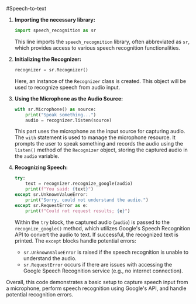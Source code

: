 #Speech-to-text 
1. **Importing the necessary library:**
   ```python
   import speech_recognition as sr
   ```
   This line imports the `speech_recognition` library, often abbreviated as `sr`, which provides access to various speech recognition functionalities.

2. **Initializing the Recognizer:**
   ```python
   recognizer = sr.Recognizer()
   ```
   Here, an instance of the `Recognizer` class is created. This object will be used to recognize speech from audio input.

3. **Using the Microphone as the Audio Source:**
   ```python
   with sr.Microphone() as source:
       print("Speak something...")
       audio = recognizer.listen(source)
   ```
   This part uses the microphone as the input source for capturing audio. The `with` statement is used to manage the microphone resource. It prompts the user to speak something and records the audio using the `listen()` method of the `Recognizer` object, storing the captured audio in the `audio` variable.

4. **Recognizing Speech:**
   ```python
   try:
       text = recognizer.recognize_google(audio)
       print(f"You said: {text}")
   except sr.UnknownValueError:
       print("Sorry, could not understand the audio.")
   except sr.RequestError as e:
       print(f"Could not request results; {e}")
   ```
   Within the `try` block, the captured audio (`audio`) is passed to the `recognize_google()` method, which utilizes Google's Speech Recognition API to convert the audio to text. If successful, the recognized text is printed. The `except` blocks handle potential errors:
   
   - `sr.UnknownValueError` is raised if the speech recognition is unable to understand the audio.
   - `sr.RequestError` occurs if there are issues with accessing the Google Speech Recognition service (e.g., no internet connection).

Overall, this code demonstrates a basic setup to capture speech input from a microphone, perform speech recognition using Google's API, and handle potential recognition errors.
